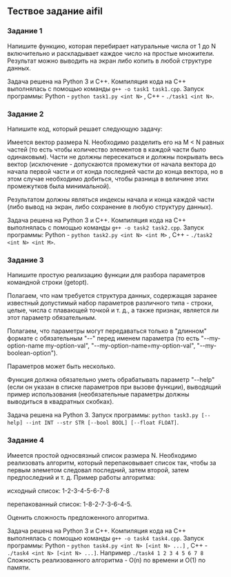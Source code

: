 ## Тествое задание aifil
### Задание 1
Напишите функцию, которая перебирает натуральные числа от 1 до N включительно и раскладывает каждое число на простые множители. Результат можно выводить на экран либо копить в любой структуре данных.

Задача решена на Python 3 и С++. Компиляция кода на С++ выполнялась с помощью  команды `g++ -o task1 task1.cpp`.
Запуск программы: Python - `python task1.py <int N>` , C++ - `./task1 <int N>`.
### Задание 2
Напишите код, который решает следующую задачу:

Имеется вектор размера N. Необходимо разделить его на M < N равных частей (то есть чтобы количество элементов в каждой части было одинаковым). Части не должны пересекаться и должны покрывать весь вектор (исключение - допускаются промежутки от начала вектора до начала первой части и от конда последней части до конца вектора, но в этом случае необходимо добиться, чтобы разница в величине этих промежутков была минимальной).

Результатом должны являться индексы начала и конца каждой части (либо вывод на экран, либо сохранение в любую структуру данных).

Задача решена на Python 3 и С++. Компиляция кода на С++ выполнялась с помощью  команды `g++ -o task2 task2.cpp`.
Запуск программы: Python - `python task2.py <int N> <int M>` , C++ - `./task2 <int N> <int M>`.

### Задание 3
Напишите простую реализацию функции для разбора параметров командной строки (getopt).

Полагаем, что нам требуется структура данных, содержащая заранее известный допустимый набор параметров различного типа - строки, целые, числа с плавающей точкой и т. д., а также признак, является ли этот параметр обязательным.

Полагаем, что параметры могут передаваться только в "длинном" формате с обязательным "--" перед именем параметра (то есть "--my-option-name my-option-val", "--my-option-name=my-option-val", "--my-boolean-option").

Параметров может быть несколько.

Функция должна обязательно уметь обрабатывать параметр "--help" (если он указан в списке параметров при вызове функции), выводящий пример использования (необязательные параметры должны выводиться в квадратных скобках).

Задача решена на Python 3. Запуск программы: `python task3.py [--help] --int INT --str STR [--bool BOOL] [--float FLOAT]`.

### Задание 4
Имеется простой односвязный список размера N. Необходимо реализовать алгоритм, который перепаковывает список так, чтобы за первым элеметом следовал последний, затем второй, затем предпоследний и т. д. Пример работы алгоритма:

исходный список: 1-2-3-4-5-6-7-8

перепакованный список: 1-8-2-7-3-6-4-5.

Оценить сложность предложенного алгоритма.

Задача решена на Python 3 и С++. Компиляция кода на С++ выполнялась с помощью  команды `g++ -o task4 task4.cpp`.
Запуск программы: Python - `python task4.py <int N> [<int N> ...]` , C++ - `./task4 <int N> [<int N> ...]`. Например `./task4 1 2 3 4 5 6 7 8`
Сложность реализованного алгоритма - O(n) по времени и O(1) по памяти.
